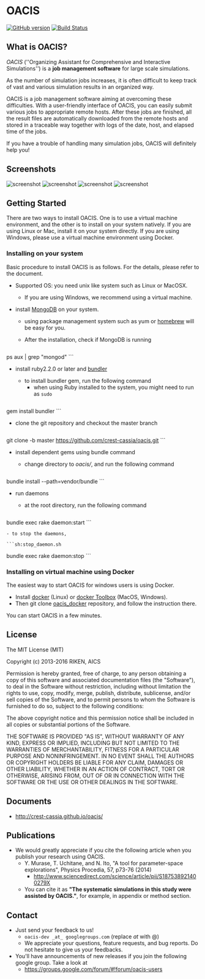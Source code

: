 # OACIS

[![GitHub version](https://badge.fury.io/gh/crest-cassia%2Foacis.svg)](https://badge.fury.io/gh/crest-cassia%2Foacis)
[![Build Status](https://travis-ci.org/crest-cassia/oacis.svg?branch=master)](https://travis-ci.org/crest-cassia/oacis)

## What is OACIS?

*OACIS* (''Organizing Assistant for Comprehensive and Interactive Simulations'') is a **job management software** for large scale simulations.

As the number of simulation jobs increases, it is often difficult to keep track of vast and various simulation results in an organized way.

OACIS is a job management software aiming at overcoming these difficulties.
With a user-friendly interface of OACIS, you can easily submit various jobs to appropriate remote hosts.
After these jobs are finished, all the result files are automatically downloaded from the remote hosts and stored in a traceable way together with logs of the date, host, and elapsed time of the jobs.

If you have a trouble of handling many simulation jobs, OACIS will definitely help you!

## Screenshots

![screenshot](docs/images/screenshots/1.png)
![screenshot](docs/images/screenshots/3.png)
![screenshot](docs/images/screenshots/5.png)
![screenshot](docs/images/screenshots/8.png)

## Getting Started

There are two ways to install OACIS. One is to use a virtual machine environment, and the other is to install on your system natively.
If you are using Linux or Mac, install it on your system directly.
If you are using Windows, please use a virtual machine environment using Docker.

### Installing on your system

Basic procedure to install OACIS is as follows.
For the details, please refer to the document.

- Supported OS: you need unix like system such as Linux or MacOSX.
    - If you are using Windows, we recommend using a virtual machine.

- install [MongoDB](http://www.mongodb.org/) on your system.
    - using package management system such as yum or [homebrew](http://brew.sh/) will be easy for you.
    - After the installation, check if MongoDB is running

        ```sh:check_db_daemons.sh
ps aux | grep "mongod"
        ```

- install ruby2.2.0 or later and [bundler](http://bundler.io/)
    - to install bundler gem, run the following command
        - when using Ruby installed to the system, you might need to run as `sudo`

    ```sh:install_bundler.sh
gem install bundler
    ```

- clone the git repository and checkout the master branch

    ```sh:clone.sh
git clone -b master https://github.com/crest-cassia/oacis.git
    ```

- install dependent gems using bundle command
    - change directory to _oacis/_, and run the following command

      ```sh:install_sh
bundle install --path=vendor/bundle
      ```

- run daemons
    - at the root directory, run the following command

    ```sh:start_daemon.sh
bundle exec rake daemon:start
    ```

    - to stop the daemons,

    ```sh:stop_daemon.sh
bundle exec rake daemon:stop
    ```

### Installing on virtual machine using Docker

The easiest way to start OACIS for windows users is using Docker.

- Install [docker](https://www.docker.com/) (Linux) or [docker Toolbox](https://www.docker.com/toolbox) (MacOS, Windows).
- Then git clone [oacis_docker](https://github.com/crest-cassia/oacis_docker) repository, and follow the instruction there.

You can start OACIS in a few minutes.

## License

The MIT License (MIT)

Copyright (c) 2013-2016 RIKEN, AICS

Permission is hereby granted, free of charge, to any person obtaining a copy of
this software and associated documentation files (the "Software"), to deal in
the Software without restriction, including without limitation the rights to
use, copy, modify, merge, publish, distribute, sublicense, and/or sell copies of
the Software, and to permit persons to whom the Software is furnished to do so, 
subject to the following conditions:

The above copyright notice and this permission notice shall be included in all 
copies or substantial portions of the Software.

THE SOFTWARE IS PROVIDED "AS IS", WITHOUT WARRANTY OF ANY KIND, EXPRESS OR
IMPLIED, INCLUDING BUT NOT LIMITED TO THE WARRANTIES OF MERCHANTABILITY, FITNESS
FOR A PARTICULAR PURPOSE AND NONINFRINGEMENT. IN NO EVENT SHALL THE AUTHORS OR
COPYRIGHT HOLDERS BE LIABLE FOR ANY CLAIM, DAMAGES OR OTHER LIABILITY, WHETHER
IN AN ACTION OF CONTRACT, TORT OR OTHERWISE, ARISING FROM, OUT OF OR IN
CONNECTION WITH THE SOFTWARE OR THE USE OR OTHER DEALINGS IN THE SOFTWARE.

## Documents

- http://crest-cassia.github.io/oacis/

## Publications

- We would greatly appreciate if you cite the following article when you publish your research using OACIS.
    - Y. Murase, T. Uchitane, and N. Ito, "A tool for parameter-space explorations", Physics Procedia, 57, p73-76 (2014)
      - http://www.sciencedirect.com/science/article/pii/S187538921400279X
    - You can cite it as **"The systematic simulations in this study were assisted by OACIS."**, for example, in appendix or method section.

## Contact

- Just send your feedback to us!
    - `oacis-dev _at_ googlegroups.com` (replace _at_ with @)
    - We appreciate your questions, feature requests, and bug reports. Do not hesitate to give us your feedbacks.
- You'll have announcements of new releases if you join the following google group. Take a look at
    - https://groups.google.com/forum/#!forum/oacis-users


